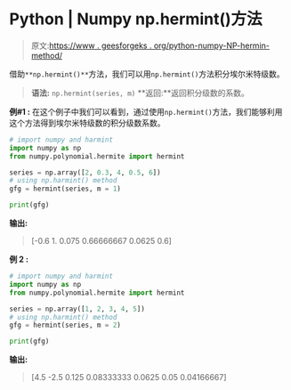 # Python | Numpy np.hermint()方法

> 原文:[https://www . geesforgeks . org/python-numpy-NP-hermin-method/](https://www.geeksforgeeks.org/python-numpy-np-hermint-method/)

借助`**np.hermint()**`方法，我们可以用`np.hermint()`方法积分埃尔米特级数。

> **语法:** `np.hermint(series, m)`
> **返回:**返回积分级数的系数。

**例#1 :**
在这个例子中我们可以看到，通过使用`np.hermint()`方法，我们能够利用这个方法得到埃尔米特级数的积分级数系数。

```py
# import numpy and harmint
import numpy as np
from numpy.polynomial.hermite import hermint

series = np.array([2, 0.3, 4, 0.5, 6])
# using np.harmint() method
gfg = hermint(series, m = 1)

print(gfg)
```

**输出:**

> [-0.6 1\. 0.075 0.66666667 0.0625 0.6]

**例 2 :**

```py
# import numpy and harmint
import numpy as np
from numpy.polynomial.hermite import hermint

series = np.array([1, 2, 3, 4, 5])
# using np.harmint() method
gfg = hermint(series, m = 2)

print(gfg)
```

**输出:**

> [4.5 -2.5 0.125 0.08333333 0.0625 0.05 0.04166667]